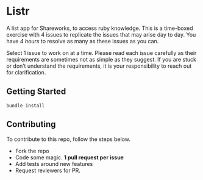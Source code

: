 # Listr
A list app for Shareworks, to access ruby knowledge. This is a time-boxed exercise with 4 issues to replicate the issues that may arise day to day.  You have *4 hours* to resolve as many as these issues as you can. 

Select 1 issue to work on at a time. Please read each issue carefully as their requirements are sometimes not as simple as they suggest. If you are stuck or don’t understand the requirements, it is your responsibility to reach out  for clarification. 

## Getting Started
`bundle install`

## Contributing 
To contribute to this repo, follow the steps below.
* Fork the repo
* Code some magic. **1 pull request per issue**
* Add tests around new features
* Request reviewers for PR. 
